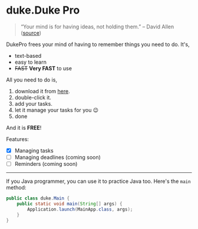 # duke.Duke Pro 

> “Your mind is for having ideas, not holding them.” – David Allen ([source](https://dansilvestre.com/productivity-quotes))

DukePro frees your mind of having to remember things you need to do. It's,

- text-based
- easy to learn
- ~~FAST~~ **Very FAST** to use

All you need to do is,

1. download it from [here](https://nus-cs2103-ay2324s1.github.io/website/schedule/week4/project.html).
2. double-click it.
3. add your tasks.
4. let it manage your tasks for you 😉
5. done

And it is **FREE**!

Features:

- [x] Managing tasks
- [ ] Managing deadlines (coming soon)
- [ ] Reminders (coming soon)

------------------------------------------------------------------------------------------

If you Java programmer, you can use it to practice Java too. Here's the ``main`` method:

```java
public class duke.Main {
    public static void main(String[] args) {
        Application.launch(MainApp.class, args);
    }
}
```
